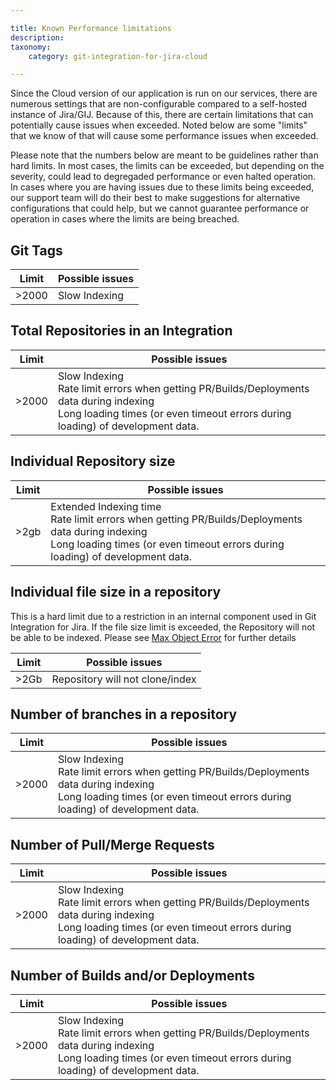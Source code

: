 ```yaml
---

title: Known Performance limitations
description:
taxonomy:
    category: git-integration-for-jira-cloud

---
```

Since the Cloud version of our application is run on our services, there are numerous settings that are non-configurable compared to a self-hosted instance of Jira/GIJ. Because of this, there are certain limitations that can potentially cause issues when exceeded. Noted below are some "limits" that we know of that will cause some performance issues when exceeded. 

<div class="bbb-callout bbb--tip">
    <div class="irow">
    <div class="ilogobox">
        <span class="logoimg"></span>
    </div>
    <div class="imsgbox">
        Please note that the numbers below are meant to be guidelines rather than hard limits. In most cases, the limits can be exceeded, but depending on the severity, could lead to degregaded performance or even halted operation. In cases where you are having issues due to these limits being exceeded, our support team will do their best to make suggestions for alternative configurations that could help, but we cannot guarantee performance or operation in cases where the limits are being breached.
    </div>
    </div>
</div>

## Git Tags

| Limit | Possible issues |
| --- | --- |
|>2000 | Slow Indexing |

## Total Repositories in an Integration

| Limit | Possible issues |
| --- | --- |
|>2000 | Slow Indexing <br> Rate limit errors when getting PR/Builds/Deployments data during indexing <br> Long loading times (or even timeout errors during loading) of development data. |

## Individual Repository size

| Limit | Possible issues |
| --- | --- |
|>2gb | Extended Indexing time <br> Rate limit errors when getting PR/Builds/Deployments data during indexing <br> Long loading times (or even timeout errors during loading) of development data. |

## Individual file size in a repository
This is a hard limit due to a restriction in an internal component used in Git Integration for Jira. If the file size limit is exceeded, the Repository will not be able to be indexed. Please see [Max Object Error](https://help.gitkraken.com/git-integration-for-jira-cloud/error-while-reindexing-java-heap-space-object-too-large-rejecting-the-pack-gij-cloud/) for further details

| Limit | Possible issues |
| --- | --- |
|>2Gb | Repository will not clone/index |

## Number of branches in a repository

| Limit | Possible issues |
| --- | --- |
|>2000 | Slow Indexing <br> Rate limit errors when getting PR/Builds/Deployments data during indexing <br> Long loading times (or even timeout errors during loading) of development data. |

## Number of Pull/Merge Requests

| Limit | Possible issues |
| --- | --- |
|>2000 | Slow Indexing <br> Rate limit errors when getting PR/Builds/Deployments data during indexing <br> Long loading times (or even timeout errors during loading) of development data. |

## Number of Builds and/or Deployments

| Limit | Possible issues |
| --- | --- |
|>2000 | Slow Indexing <br> Rate limit errors when getting PR/Builds/Deployments data during indexing <br> Long loading times (or even timeout errors during loading) of development data. |

